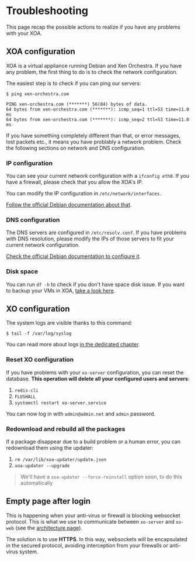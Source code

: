 # Troubleshooting

This page recap the possible actions to realize if you have any problems with your XOA.

## XOA configuration

XOA is a virtual appliance running Debian and Xen Orchestra. If you have any problem, the first thing to do is to check the network configuration.

The easiest step is to check if you can ping our servers:

```
$ ping xen-orchestra.com

PING xen-orchestra.com (*******) 56(84) bytes of data.
64 bytes from xen-orchestra.com (*******): icmp_seq=1 ttl=53 time=11.0 ms
64 bytes from xen-orchestra.com (*******): icmp_seq=2 ttl=53 time=11.0 ms
```

If you have something completely different than that, or error messages, lost packets etc., it means you have problably a network problem. Check the following sections on network and DNS configuration.

### IP configuration

You can see your current network configuration with a `ifconfig eth0`. If you have a firewall, please check that you allow the XOA's IP.

You can modify the IP configuration in `/etc/network/interfaces`.

[Follow the official Debian documentation about that]( https://wiki.debian.org/NetworkConfiguration#Configuring_the_interface_manually).


### DNS configuration

The DNS servers are configured in `/etc/resolv.conf`. If you have problems with DNS resolution, please modify the IPs of those servers to fit your current network configuration.

[Check the official Debian documentation to configure it](https://wiki.debian.org/NetworkConfiguration#The_resolv.conf_configuration_file).

### Disk space

You can run `df -h` to check if you don't have space disk issue. If you want to backup your VMs in XOA, [take a look here](https://xen-orchestra.com/docs/full_backups.html#add-a-disk-for-local-backups).

## XO configuration

The system logs are visible thanks to this command:

```
$ tail -f /var/log/syslog

```

You can read more about logs [in the dedicated chapter](logs.md).

### Reset XO configuration

If you have problems with your `xo-server` configuration, you can reset the database. **This operation will delete all your configured users and servers**:

1. `redis-cli`
2. `FLUSHALL`
3. `systemctl restart xo-server.service`

You can now log in with `admin@admin.net` and `admin` password.

### Redownload and rebuild all the packages

If a package disappear due to a build problem or a human error, you can redownload them using the updater:

1. `rm /var/lib/xoa-updater/update.json`
2. `xoa-updater --upgrade`

> We'll have a `xoa-updater --force-reinstall` option soon, to do this automatically

## Empty page after login

This is happening when your anti-virus or firewall is blocking websocket protocol. This is what we use to communicate between `xo-server` and `xo-web` (see the [architecture page](architecture.md)).

The solution is to use **HTTPS**. In this way, websockets will be encapsulated in the secured protocol, avoiding interception from your firewalls or anti-virus system.